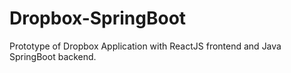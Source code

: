 # Dropbox-SpringBoot
Prototype of Dropbox Application with ReactJS frontend and Java SpringBoot backend.
